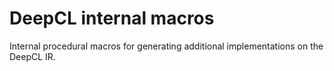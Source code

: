 # DeepCL internal macros

Internal procedural macros for generating additional implementations on the DeepCL IR.
